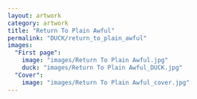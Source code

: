 ```yaml
---
layout: artwork
category: artwork
title: "Return To Plain Awful"
permalink: "DUCK/return_to_plain_awful"
images:
  "First page":
    image: "images/Return To Plain Awful.jpg"
    duck: "images/Return To Plain Awful_DUCK.jpg"
  "Cover":
    image: "images/Return To Plain Awful_cover.jpg"
---
```

